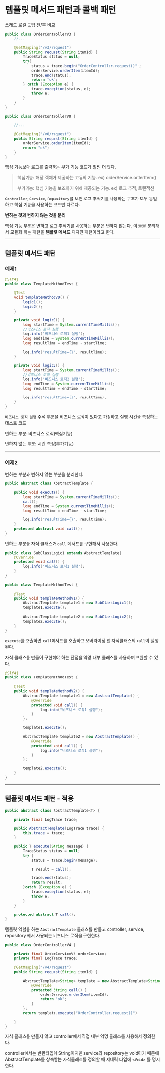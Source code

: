 # 템플릿 메서드 패턴과 콜백 패턴

쓰레드 로컬 도입 전/후 비교

```java
public class OrderControllerV3 {
    //...

    @GetMapping("/v3/request")
    public String request(String itemId) {
        TraceStatus status = null;
        try{
            status = trace.begin("OrderController.request()");
            orderService.orderItem(itemId);
            trace.end(status);
            return "ok";
        } catch (Exception e) {
            trace.exception(status, e);
            throw e;
        }
    }
}

public class OrderControllerV0 {

    //...

    @GetMapping("/v0/request")
    public String request(String itemId) {
        orderService.orderItem(itemId);
        return "ok";
    }
}
```

핵심 기능보다 로그를 출력하는 부가 기능 코드가 훨씬 더 많다.

> 핵심기능: 해당 객체가 제공하는 고유의 기능. ex) orderService.orderItem()
> 
> 부가기능: 핵심 기능을 보조하기 위해 제공되는 기능. ex) 로그 추적, 트랜잭션 

`Controller`, `Service`, `Repository`를 보면 로그 추적기를 사용하는 구조가 모두 동일하고 핵심 기능을 사용하는 코드만 다르다.

**변하는 것과 변하지 않는 것을 분리**

핵심 기능 부분은 변하고 로그 추적기를 사용하는 부분은 변하지 않는다. 이 둘을 분리해서 모듈화 하는 패턴을 **템플릿 메서드** 디자인 패턴이라고 한다.

---

## 템플릿 메서드 패턴

### 예제1

```java
@Slf4j
public class TemplateMethodTest {

    @Test
    void templateMethodV0() {
        logic1();
        logic2();
    }

    private void logic1() {
        long startTime = System.currentTimeMillis();
        //비즈니스 로직 실행
        log.info("비즈니스 로직1 실행");
        long endTime = System.currentTimeMillis();
        long resultTime = endTime - startTime;

        log.info("resultTime={}", resultTime);
    }

    private void logic2() {
        long startTime = System.currentTimeMillis();
        //비즈니스 로직 실행
        log.info("비즈니스 로직2 실행");
        long endTime = System.currentTimeMillis();
        long resultTime = endTime - startTime;

        log.info("resultTime={}", resultTime);
    }
}
```
`비즈니스 로직 실행` 주석 부분을 비즈니스 로직이 있다고 가정하고 실행 시간을 측정하는 테스트 코드

변하는 부분: 비즈니스 로직(핵심기능)

변하지 않는 부분: 시간 측정(부가기능)

---

### 예제2

변하는 부분과 변하지 않는 부분을 분리한다.

```java
public abstract class AbstractTemplate {

    public void execute() {
        long startTime = System.currentTimeMillis();
        call();
        long endTime = System.currentTimeMillis();
        long resultTime = endTime - startTime;

        log.info("resultTime={}", resultTime);
    }
    protected abstract void call();
}
```

변하는 부분을 자식 클래스가 `call` 메서드를 구현해서 사용한다.

```java
public class SubClassLogic1 extends AbstractTemplate{
    @Override
    protected void call() {
        log.info("비즈니스 로직1 실행");
    }
}
```

```java
public class TemplateMethodTest {
    
    @Test
    public void templateMethodV1() {
        AbstractTemplate template1 = new SubClassLogic1();
        template1.execute();
        
        AbstractTemplate template2 = new SubClassLogic2();
        template2.execute();
    }
}
```

`execute`를 호출하면 `call`메서드를 호출하고 오버라이딩 한 자식클래스의 `call`이 실행된다.

자식 클래스를 만들어 구현해야 하는 단점을 익명 내부 클래스를 사용하며 보완할 수 있다.

```java
@Slf4j
public class TemplateMethodTest {
    
    @Test
    public void templateMethodV2() {
        AbstractTemplate template1 = new AbstractTemplate() {
            @Override
            protected void call() {
                log.info("비즈니스 로직1 실행");
            }
        };

        template1.execute();

        AbstractTemplate template2 = new AbstractTemplate() {
            @Override
            protected void call() {
                log.info("비즈니스 로직1 실행");
            }
        };

        template2.execute();
    }
}
```

---

## 템플릿 메서드 패턴 - 적용

```java
public abstract class AbstractTemplate<T> {

    private final LogTrace trace;

    public AbstractTemplate(LogTrace trace) {
        this.trace = trace;
    }

    public T execute(String message) {
        TraceStatus status = null;
        try {
            status = trace.begin(message);

            T result = call();

            trace.end(status);
            return result;
        }catch (Exception e) {
            trace.exception(status, e);
            throw e;
        }
    }
    
    protected abstract T call();
}
```

템플릿 역할을 하는 `AbstractTemplate` 클래스를 만들고 controller, service, repository 에서 사용되는 비즈니스 로직을 구현한다.

```java
public class OrderControllerV4 {

    private final OrderServiceV4 orderService;
    private final LogTrace trace;

    @GetMapping("/v4/request")
    public String request(String itemId) {

        AbstractTemplate<String> template = new AbstractTemplate<String>(trace) {
            @Override
            protected String call() {
                orderService.orderItem(itemId);
                return "ok";
            }
        };
        return template.execute("OrderController.request()");

    }
}
```

자식 클래스를 만들지 않고 controller에서 직접 내부 익명 클래스를 사용해서 정의한다.

controller에서는 반환타입이 String이지만 service와 repository는 void이기 때문에 AbstractTemplate를 상속받는 자식클래스를 정의할 때 제네릭 타입에 `<Void>` 를 명시한다.

